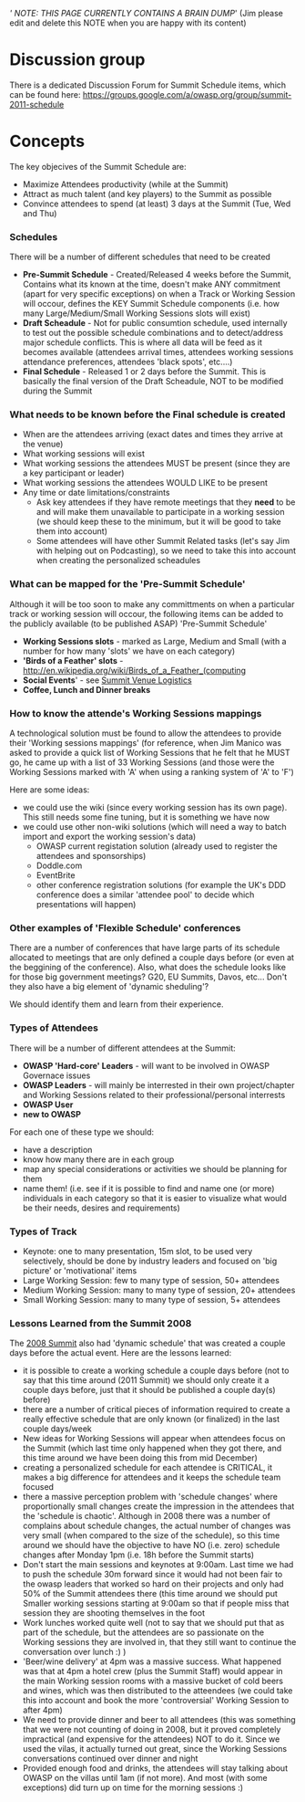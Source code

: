 *' NOTE: THIS PAGE CURRENTLY CONTAINS A BRAIN DUMP*' (Jim please edit
and delete this NOTE when you are happy with its content)

# Discussion group

There is a dedicated Discussion Forum for Summit Schedule items, which
can be found here:
<https://groups.google.com/a/owasp.org/group/summit-2011-schedule>

# Concepts

The key objecives of the Summit Schedule are:

  - Maximize Attendees productivity (while at the Summit)
  - Attract as much talent (and key players) to the Summit as possible
  - Convince attendees to spend (at least) 3 days at the Summit (Tue,
    Wed and Thu)

### Schedules

There will be a number of different schedules that need to be created

  - **Pre-Summit Schedule** - Created/Released 4 weeks before the
    Summit, Contains what its known at the time, doesn't make ANY
    commitment (apart for very specific exceptions) on when a Track or
    Working Session will occour, defines the KEY Summit Schedule
    components (i.e. how many Large/Medium/Small Working Sessions slots
    will exist)
  - **Draft Scheadule** - Not for public consumtion schedule, used
    internally to test out the possible schedule combinations and to
    detect/address major schedule conflicts. This is where all data will
    be feed as it becomes available (attendees arrival times, attendees
    working sessions attendance preferences, attendees 'black spots',
    etc....)
  - **Final Schedule** - Released 1 or 2 days before the Summit. This is
    basically the final version of the Draft Scheadule, NOT to be
    modified during the Summit

### What needs to be known before the Final schedule is created

  - When are the attendees arriving (exact dates and times they arrive
    at the venue)
  - What working sessions will exist
  - What working sessions the attendees MUST be present (since they are
    a key participant or leader)
  - What working sessions the attendees WOULD LIKE to be present
  - Any time or date limitations/constraints
      - Ask key attendees if they have remote meetings that they
        **need** to be and will make them unavailable to participate in
        a working session (we should keep these to the minimum, but it
        will be good to take them into account)
      - Some attendees will have other Summit Related tasks (let's say
        Jim with helping out on Podcasting), so we need to take this
        into account when creating the personalized scheadules

### What can be mapped for the 'Pre-Summit Schedule'

Although it will be too soon to make any committments on when a
particular track or working session will occour, the following items can
be added to the publicly available (to be published ASAP) 'Pre-Summit
Schedule'

  - **Working Sessions slots** - marked as Large, Medium and Small (with
    a number for how many 'slots' we have on each category)
  - **'Birds of a Feather' slots** -
    <http://en.wikipedia.org/wiki/Birds_of_a_Feather_(computing>
  - **Social Events**' - see [Summit Venue
    Logistics](Summit_2011/Summit_Venue_Logistics "wikilink")
  - **Coffee, Lunch and Dinner breaks**

### How to know the attende's Working Sessions mappings

A technological solution must be found to allow the attendees to provide
their 'Working sessions mappings' (for reference, when Jim Manico was
asked to provide a quick list of Working Sessions that he felt that he
MUST go, he came up with a list of 33 Working Sessions (and those were
the Working Sessions marked with 'A' when using a ranking system of 'A'
to 'F')

Here are some ideas:

  - we could use the wiki (since every working session has its own
    page). This still needs some fine tuning, but it is something we
    have now
  - we could use other non-wiki solutions (which will need a way to
    batch import and export the working session's data)
      - OWASP current registation solution (already used to register the
        attendees and sponsorships)
      - Doddle.com
      - EventBrite
      - other conference registration solutions (for example the UK's
        DDD conference does a similar 'attendee pool' to decide which
        presentations will happen)

### Other examples of 'Flexible Schedule' conferences

There are a number of conferences that have large parts of its schedule
allocated to meetings that are only defined a couple days before (or
even at the beggining of the conference). Also, what does the schedule
looks like for those big government meetings? G20, EU Summits, Davos,
etc... Don't they also have a big element of 'dynamic sheduling'?

We should identify them and learn from their experience.

### Types of Attendees

There will be a number of different attendees at the Summit:

  - **OWASP 'Hard-core' Leaders** - will want to be involved in OWASP
    Governace issues
  - **OWASP Leaders** - will mainly be interrested in their own
    project/chapter and Working Sessions related to their
    professional/personal interrests
  - **OWASP User**
  - **new to OWASP**

For each one of these type we should:

  - have a description
  - know how many there are in each group
  - map any special considerations or activities we should be planning
    for them
  - name them\! (i.e. see if it is possible to find and name one (or
    more) individuals in each category so that it is easier to visualize
    what would be their needs, desires and requirements)

### Types of Track

  - Keynote: one to many presentation, 15m slot, to be used very
    selectively, should be done by industry leaders and focused on 'big
    picture' or 'motivational' items
  - Large Working Session: few to many type of session, 50+ attendees
  - Medium Working Session: many to many type of session, 20+ attendees
  - Small Working Session: many to many type of session, 5+ attendees

### Lessons Learned from the Summit 2008

The [2008 Summit](OWASP_EU_Summit_2008 "wikilink") also had 'dynamic
schedule' that was created a couple days before the actual event. Here
are the lessons learned:

  - it is possible to create a working schedule a couple days before
    (not to say that this time around (2011 Summit) we should only
    create it a couple days before, just that it should be published a
    couple day(s) before)
  - there are a number of critical pieces of information required to
    create a really effective schedule that are only known (or
    finalized) in the last couple days/week
  - New ideas for Working Sessions will appear when attendees focus on
    the Summit (which last time only happened when they got there, and
    this time around we have been doing this from mid December)
  - creating a personalized schedule for each attendee is CRITICAL, it
    makes a big difference for attendees and it keeps the schedule team
    focused
  - there a massive perception problem with 'schedule changes' where
    proportionally small changes create the impression in the attendees
    that the 'schedule is chaotic'. Although in 2008 there was a number
    of complains about schedule changes, the actual number of changes
    was very small (when compared to the size of the schedule), so this
    time around we should have the objective to have NO (i.e. zero)
    schedule changes after Monday 1pm (i.e. 18h before the Summit
    starts)
  - Don't start the main sessions and keynotes at 9:00am. Last time we
    had to push the schedule 30m forward since it would had not been
    fair to the owasp leaders that worked so hard on their projects and
    only had 50% of the Summit attendees there (this time around we
    should put Smaller working sessions starting at 9:00am so that if
    people miss that session they are shooting themselves in the foot
  - Work lunches worked quite well (not to say that we should put that
    as part of the schedule, but the attendees are so passionate on the
    Working sessions they are involved in, that they still want to
    continue the conversation over lunch :) )
  - 'Beer/wine delivery' at 4pm was a massive success. What happened was
    that at 4pm a hotel crew (plus the Summit Staff) would appear in the
    main Working session rooms with a massive bucket of cold beers and
    wines, which was then distributed to the atteendees (we could take
    this into account and book the more 'controversial' Working Session
    to after 4pm)
  - We need to provide dinner and beer to all attendees (this was
    something that we were not counting of doing in 2008, but it proved
    completely impractical (and expensive for the attendees) NOT to do
    it. Since we used the vilas, it actually turned out great, since the
    Working Sessions conversations continued over dinner and night
  - Provided enough food and drinks, the attendees will stay talking
    about OWASP on the villas until 1am (if not more). And most (with
    some exceptions) did turn up on time for the morning sessions :)